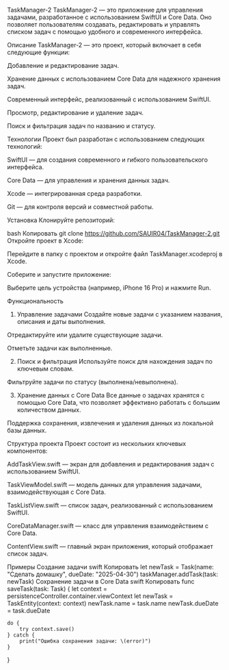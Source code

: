 TaskManager-2
TaskManager-2 — это приложение для управления задачами, разработанное с использованием SwiftUI и Core Data. Оно позволяет пользователям создавать, редактировать и управлять списком задач с помощью удобного и современного интерфейса.

Описание
TaskManager-2 — это проект, который включает в себя следующие функции:

Добавление и редактирование задач.

Хранение данных с использованием Core Data для надежного хранения задач.

Современный интерфейс, реализованный с использованием SwiftUI.

Просмотр, редактирование и удаление задач.

Поиск и фильтрация задач по названию и статусу.

Технологии
Проект был разработан с использованием следующих технологий:

SwiftUI — для создания современного и гибкого пользовательского интерфейса.

Core Data — для управления и хранения данных задач.

Xcode — интегрированная среда разработки.

Git — для контроля версий и совместной работы.

Установка
Клонируйте репозиторий:

bash
Копировать
git clone https://github.com/SAUIR04/TaskManager-2.git
Откройте проект в Xcode:

Перейдите в папку с проектом и откройте файл TaskManager.xcodeproj в Xcode.

Соберите и запустите приложение:

Выберите цель устройства (например, iPhone 16 Pro) и нажмите Run.

Функциональность
1. Управление задачами
Создайте новые задачи с указанием названия, описания и даты выполнения.

Отредактируйте или удалите существующие задачи.

Отметьте задачи как выполненные.

2. Поиск и фильтрация
Используйте поиск для нахождения задач по ключевым словам.

Фильтруйте задачи по статусу (выполнена/невыполнена).

3. Хранение данных с Core Data
Все данные о задачах хранятся с помощью Core Data, что позволяет эффективно работать с большим количеством данных.

Поддержка сохранения, извлечения и удаления данных из локальной базы данных.

Структура проекта
Проект состоит из нескольких ключевых компонентов:

AddTaskView.swift — экран для добавления и редактирования задач с использованием SwiftUI.

TaskViewModel.swift — модель данных для управления задачами, взаимодействующая с Core Data.

TaskListView.swift — список задач, реализованный с использованием SwiftUI.

CoreDataManager.swift — класс для управления взаимодействием с Core Data.

ContentView.swift — главный экран приложения, который отображает список задач.

Примеры
Создание задачи
swift
Копировать
let newTask = Task(name: "Сделать домашку", dueDate: "2025-04-30")
taskManager.addTask(task: newTask)
Сохранение задачи в Core Data
swift
Копировать
func saveTask(task: Task) {
    let context = persistenceController.container.viewContext
    let newTask = TaskEntity(context: context)
    newTask.name = task.name
    newTask.dueDate = task.dueDate
    
    do {
        try context.save()
    } catch {
        print("Ошибка сохранения задачи: \(error)")
    }
}
